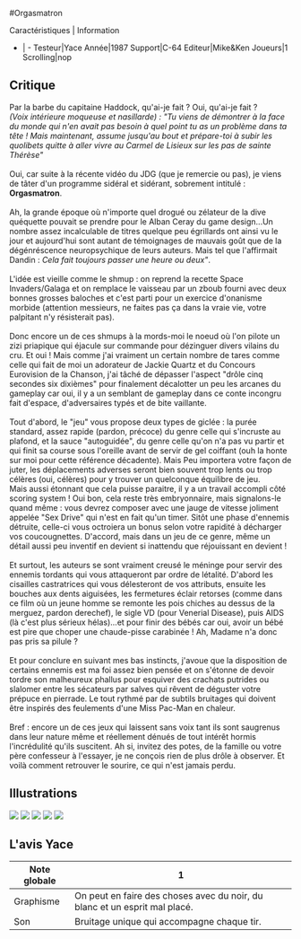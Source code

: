 #Orgasmatron

Caractéristiques | Information
- | -
Testeur|Yace
Année|1987
Support|C-64
Editeur|Mike&Ken
Joueurs|1
Scrolling|nop

## Critique
Par la barbe du capitaine Haddock, qu'ai-je fait ?  Oui, qu'ai-je fait ? <br/><i>(Voix intérieure moqueuse et nasillarde) : "Tu viens de démontrer à la face du monde qui n'en avait pas besoin à quel point tu as un problème dans ta tête ! Mais maintenant, assume jusqu'au bout et prépare-toi à subir les quolibets quitte à aller vivre au Carmel de Lisieux sur les pas de sainte Thérèse"</i><br/><br/>Oui, car suite à la récente vidéo du JDG (que je remercie ou pas), je viens de tâter d'un programme sidéral et sidérant, sobrement intitulé : <b>Orgasmatron</b>.<br/><br/>Ah, la grande époque où n'importe quel drogué ou zélateur de la dive quéquette pouvait se prendre pour le Alban Ceray du game design...Un nombre assez incalculable de titres quelque peu égrillards ont ainsi vu le jour et aujourd'hui sont autant de témoignages de mauvais goût que de la dégénréscence neuropsychique de leurs auteurs. Mais tel que l'affirmait Dandin : <i>Cela fait toujours passer une heure ou deux"</i>.<br/><br/>L'idée est vieille comme le shmup : on reprend la recette Space Invaders/Galaga et on remplace le vaisseau par un zboub fourni avec deux bonnes grosses baloches et c'est parti pour un exercice d'onanisme morbide  (attention messieurs, ne faites pas ça dans la vraie vie, votre palpitant n'y résisterait pas).<br/><br/>Donc encore un de ces shmups à la mords-moi le noeud où l'on pilote un zizi priapique qui éjacule sur commande pour dézinguer divers vilains du cru. Et oui ! Mais comme j'ai vraiment un certain nombre de tares comme celle qui fait de moi un adorateur de Jackie Quartz et du Concours Eurovision de la Chanson, j'ai tâché de dépasser l'aspect "drôle cinq secondes six dixièmes" pour finalement décalotter un peu les arcanes du gameplay car oui, il y a un semblant de gameplay dans ce conte incongru fait d'espace, d'adversaires typés et de bite vaillante.<br/><br/>Tout d'abord, le "jeu" vous propose deux types de giclée : la purée standard, assez rapide (pardon, précoce) du genre celle qui s'incruste au plafond, et la sauce "autoguidée", du genre celle qu'on n'a pas vu partir et qui finit sa course sous l'oreille avant de servir de gel coiffant (ouh la honte sur moi pour cette référence décadente). Mais Peu importera votre façon de juter, les déplacements adverses seront bien souvent trop lents ou trop célères (oui, célères) pour y trouver un quelconque équilibre de jeu.<br/>Mais aussi étonnant que cela puisse paraitre, il y a un travail accompli côté scoring system ! Oui bon, cela reste très embryonnaire, mais signalons-le quand même : vous devrez composer avec une jauge de vitesse joliment appelée "Sex Drive" qui n'est en fait qu'un timer. Sitôt une phase d'ennemis détruite, celle-ci vous octroiera un bonus selon votre rapidité à décharger vos coucougnettes. D'accord, mais dans un jeu de ce genre, même un détail aussi peu inventif en devient si inattendu que réjouissant en devient !<br/><br/>Et surtout, les auteurs se sont vraiment creusé le méninge pour servir des ennemis tordants qui vous attaqueront par ordre de létalité. D'abord les cisailles castratrices qui vous délesteront de vos attributs, ensuite les bouches aux dents aiguisées, les fermetures éclair retorses (comme dans ce film où un jeune homme se remonte les pois chiches au dessus de la merguez, pardon derechef), le sigle VD (pour Venerial Disease), puis AIDS (là c'est plus sérieux hélas)...et pour finir des bébés car oui, avoir un bébé est pire que choper une chaude-pisse carabinée ! Ah, Madame n'a donc pas pris sa pilule ?<br/><br/>Et pour conclure en suivant mes bas instincts, j'avoue que la disposition de certains ennemis est ma foi assez bien pensée et on s'étonne de devoir tordre son malheureux phallus pour esquiver des crachats putrides ou slalomer entre les sécateurs par salves qui rêvent de déguster votre prépuce en pierrade. Le tout rythmé par de subtils bruitages qui doivent être inspirés des feulements d'une Miss Pac-Man en chaleur.<br/><br/>Bref : encore un de ces jeux qui laissent sans voix tant ils sont saugrenus dans leur nature même et réellement dénués de tout intérêt hormis l'incrédulité qu'ils suscitent. Ah si, invitez des potes, de la famille ou votre père confesseur à l'essayer,  je ne conçois rien de plus drôle à observer. Et voilà comment retrouver le sourire, ce qui n'est jamais perdu.<br/> 

## Illustrations
![](http://www.shmup.com/images/thumbs/img_fiche_1_1571.png)
![](http://www.shmup.com/images/thumbs/img_fiche_2_1571.png)
![](http://www.shmup.com/images/thumbs/img_fiche_3_1571.png)
![](http://www.shmup.com/images/thumbs/img_fiche_4_1571.png)
![](http://www.shmup.com/images/thumbs/img_fiche_5_1571.png)

## L'avis Yace
Note globale|1
-|-
Graphisme|On peut en faire des choses avec du noir, du blanc et un esprit mal placé.
Son|Bruitage unique qui accompagne chaque tir. 
